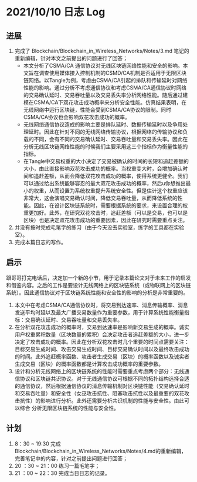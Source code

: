 # 2021/10/10 日志 Log

## 进展

1. 完成了 Blockchain/Blockchain_in_Wireless_Networks/Notes/3.md 笔记的重新编辑，针对本文之前提出的问题进行了回答；
   * 本文分析了CSMA/CA 通信协议对无线区块链网络性能和安全的影响。本文旨在调查使用媒体接入控制机制的CSMD/CA机制是否适用于无限区块链网络。以Tangle为例，考虑由CSMA/CA引起的排队和传输延时对网络性能的影响。通过分析不考虑通信协议和考虑CSMA/CA通信协议时网络的交易确认延时、交易吞吐量以及交易丢失率分析网络性能。随后通过建模在CSMA/CA下双花攻击成功概率来分析安全性能。仿真结果表明，在无线网络中运行区块链，性能会受到CSMA/CA协议的限制。同时CSMA/CA协议也会影响双花攻击成功的概率。
   * 无线网络通信协议造成的影响主要是排队延时、数据传输延时以及争用处理延时。因此在针对不同的无线网络传输协议，根据网络的传输协议和负载的不同，会有不同的交易确认延时、交易吞吐量和交易丢失率。因此在分析无线区块链网络性能的时候我们主要采用这三个指标作为衡量性能的指标。
   * 在Tangle中交易权重的大小决定了交易被确认的时间的长短和追赶差额的大小，由此直接影响双花攻击成功的概率。当权重变大时，会增加确认时间和追赶差额，从而会降低双花攻击成功的概率，使得系统更健全。我们可以通过给出系统能够容忍的最大双花攻击成功的概率，然后u你想推出最小的权重，从而设置为系统权重提升系统安全性。但是估计这个权重应该非常大，这会演唱交易确认时间，降低交易吞吐量，从而降低系统的性能。因此，在设计区块链系统时，需要根据系统的要求，来设置合理的权重更加好。此外，在研究双花攻击时，追赶差额（可以是交易，也可以是区块）也是决定双花攻击成功的重要因素，因此在研究时需要重点关注。
2. 并没有按时完成毛笔字的练习（由于今天没去实验室，练字的工具都在实验室）。
3. 完成本篇日志的写作。

## 启示

   跟哥哥打完电话后，决定加一个新的小节，用于记录本篇论文对于未来工作的启发和借鉴内容。之后的工作是要设计无线网络上的区块链系统（或物联网上的区块链系统）。因此通信协议对于区块链系统性能和安全性的影响的分析是非常重要的。

1. 本文中在考虑CSMA/CA通信协议时，将交易到达速率、消息传输概率、消息发送平均时延以及最大广播交易数量作为重要参数，用于计算系统性能衡量指标：交易确认延时、交易吞吐量和交易丢失率。
2. 在分析双花攻击成功的概率时，交易到达速率是影响新交易生成的概率。诚实用户权重累积数量（区块数量的累积）会决定攻击者追赶差额的大小，进一步决定了攻击成功的概率。因此在分析双花攻击时几个重要的时间点需要关注：目标交易生成时间、攻击交易生成时间、目标交易确认时间以及最终攻击成功的时间。此外追赶概率函数、攻击者生成交易（区块）的概率函数以及诚实者生成交易（区块）的概率函数都是计算攻击成功概率的重要参数。
3. 设计和分析无线网络上的区块链系统的性能时需要重点考虑两个部分：无线通信协议和区块链共识协议。对于无线通信协议可根据不同的拓扑结构选择合适的通信协议，然后根据通信协议的消息传输机制对区块链性能（交易确认延时和交易吞吐量）和安全性（女巫攻击抗性、阻塞攻击抗性以及最重要的双花攻击抗性）的影响进行分析。此外还需要分析共识机制的性能与安全性。由此可以综合 分析无限区块链系统的性能与安全性。


## 计划

1. 8：30 ~ 19:30 完成 Blockchain/Blockchain_in_Wireless_Networks/Notes/4.md的重新编辑，完善笔记中的内容，针对之前提出问题进行回答；
2. 20 ：30 ~ 21：00 练习一篇毛笔字；
3. 21 ：00 ~ 22：30 完成当日日志的记录。